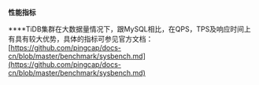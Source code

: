 **性能指标**

****TiDB集群在大数据量情况下，跟MySQL相比，在QPS，TPS及响应时间上有具有较大优势，具体的指标可参见官方文档：[https://github.com/pingcap/docs-cn/blob/master/benchmark/sysbench.md](https://github.com/pingcap/docs-cn/blob/master/benchmark/sysbench.md)